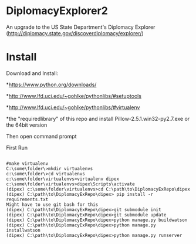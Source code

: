 DiplomacyExplorer2
==================

An upgrade to the US State Department's Diplomacy Explorer (http://diplomacy.state.gov/discoverdiplomacy/explorer/)

Install
===================

Download and Install:

*https://www.python.org/downloads/

*http://www.lfd.uci.edu/~gohlke/pythonlibs/#setuptools

*http://www.lfd.uci.edu/~gohlke/pythonlibs/#virtualenv

*the "requiredlibrary" of this repo and install Pillow-2.5.1.win32-py2.7.exe or the 64bit version

Then open command prompt

First Run

```

#make virtualenv
C:\some\folder\>mkdir virtualenvs
c:\some\folder\>cd virtualenvs
c:\some\folder\virtualenvs>virtualenv dipex
c:\some\folder\virtualenvs>dipex\Scripts\activate
(dipex) c:\some\folder\virtualenvs>cd C:\path\to\DiplomacyExRepo\dipex
(dipex) C:\path\to\DiplomacyExRepo\dipex> pip install -r requirements.txt
Might have to use git bash for this
(dipex) C:\path\to\DiplomacyExRepo\dipex>git submodule init
(dipex) C:\path\to\DiplomacyExRepo\dipex>git submodule update
(dipex) C:\path\to\DiplomacyExRepo\dipex>python manage.py buildwatson
(dipex) C:\path\to\DiplomacyExRepo\dipex>python manage.py installwatson
(dipex) C:\path\to\DiplomacyExRepo\dipex>python manage.py runserver


```


